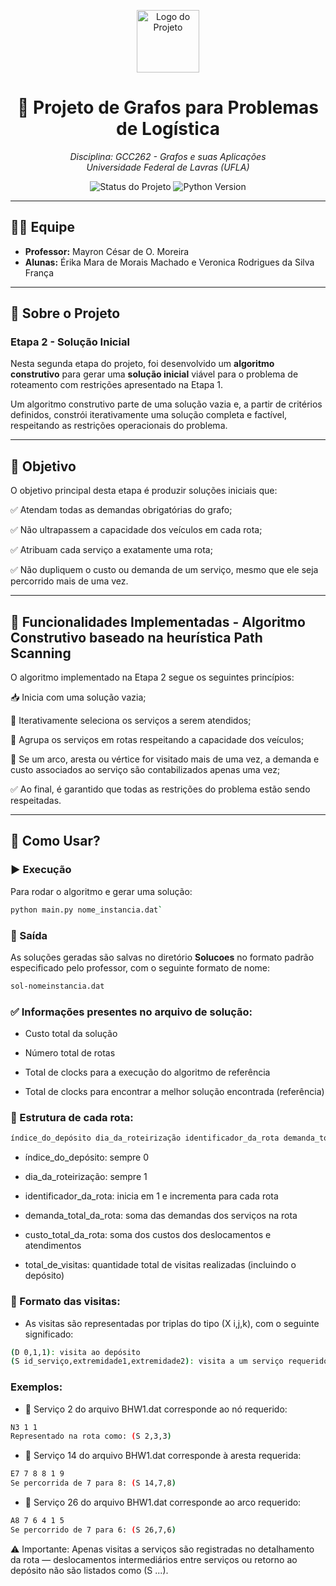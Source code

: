 <p align="center">
  <img src="https://img.icons8.com/fluency/96/graph.png" width="100" alt="Logo do Projeto"/>
</p>

<h1 align="center">🚀 Projeto de Grafos para Problemas de Logística</h1>

<p align="center">
  <i>Disciplina: GCC262 - Grafos e suas Aplicações</i><br>
  <i>Universidade Federal de Lavras (UFLA)</i>
</p>

<p align="center">
  <img src="https://img.shields.io/badge/status-em%20desenvolvimento-blue" alt="Status do Projeto"/>
  <img src="https://img.shields.io/badge/python-3.13.2-blue.svg" alt="Python Version"/>
</p>

---

## 👩‍💻 Equipe

- **Professor:** Mayron César de O. Moreira  
- **Alunas:** Érika Mara de Morais Machado e Veronica Rodrigues da Silva França

---

## 📌 Sobre o Projeto

### Etapa 2 - Solução Inicial

Nesta segunda etapa do projeto, foi desenvolvido um **algoritmo construtivo** para gerar uma **solução inicial** viável para o problema de roteamento com restrições apresentado na Etapa 1.

Um algoritmo construtivo parte de uma solução vazia e, a partir de critérios definidos, constrói iterativamente uma solução completa e factível, respeitando as restrições operacionais do problema.

---


## 🎯 Objetivo

O objetivo principal desta etapa é produzir soluções iniciais que:

✅ Atendam todas as demandas obrigatórias do grafo;

✅ Não ultrapassem a capacidade dos veículos em cada rota;

✅ Atribuam cada serviço a exatamente uma rota;

✅ Não dupliquem o custo ou demanda de um serviço, mesmo que ele seja percorrido mais de uma vez.

---

## 🔧 Funcionalidades Implementadas - Algoritmo Construtivo baseado na heurística **Path Scanning**

O algoritmo implementado na Etapa 2 segue os seguintes princípios:

📥 Inicia com uma solução vazia;

🔄 Iterativamente seleciona os serviços a serem atendidos;

🧩 Agrupa os serviços em rotas respeitando a capacidade dos veículos;

🔁 Se um arco, aresta ou vértice for visitado mais de uma vez, a demanda e custo associados ao serviço são contabilizados apenas uma vez;

✅ Ao final, é garantido que todas as restrições do problema estão sendo respeitadas.

---

## 🚀 Como Usar?

### ▶️ Execução
Para rodar o algoritmo e gerar uma solução:

```bash
python main.py nome_instancia.dat`
```
### 💾 Saída
As soluções geradas são salvas no diretório **Solucoes** no formato padrão especificado pelo professor, com o seguinte formato de nome:

```bash
sol-nomeinstancia.dat
```

### ✅ Informações presentes no arquivo de solução:
- Custo total da solução

- Número total de rotas

- Total de clocks para a execução do algoritmo de referência

- Total de clocks para encontrar a melhor solução encontrada (referência)

### 🔧 Estrutura de cada rota:

```bash
índice_do_depósito dia_da_roteirização identificador_da_rota demanda_total_da_rota custo_total_da_rota total_de_visitas (X i,j,k) ...
```
- índice_do_depósito: sempre 0

- dia_da_roteirização: sempre 1

- identificador_da_rota: inicia em 1 e incrementa para cada rota

- demanda_total_da_rota: soma das demandas dos serviços na rota

- custo_total_da_rota: soma dos custos dos deslocamentos e atendimentos

- total_de_visitas: quantidade total de visitas realizadas (incluindo o depósito)

### 🔧 Formato das visitas:
- As visitas são representadas por triplas do tipo (X i,j,k), com o seguinte significado:
```bash
(D 0,1,1): visita ao depósito
(S id_serviço,extremidade1,extremidade2): visita a um serviço requerido
```
### Exemplos:
- 📌 Serviço 2 do arquivo BHW1.dat corresponde ao nó requerido:

```bash
N3 1 1
Representado na rota como: (S 2,3,3)
```
- 📌 Serviço 14 do arquivo BHW1.dat corresponde à aresta requerida:
```bash  
E7 7 8 8 1 9
Se percorrida de 7 para 8: (S 14,7,8)
```
- 📌 Serviço 26 do arquivo BHW1.dat corresponde ao arco requerido:
```bash  
A8 7 6 4 1 5
Se percorrido de 7 para 6: (S 26,7,6)
```
⚠️ Importante: Apenas visitas a serviços são registradas no detalhamento da rota — deslocamentos intermediários entre serviços ou retorno ao depósito não são listados como (S ...).


